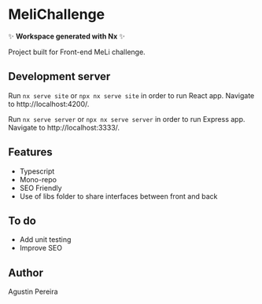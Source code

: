 # MeliChallenge

✨ **Workspace generated with Nx** ✨

Project built for Front-end MeLi challenge.

## 

## Development server

Run `nx serve site` or  `npx nx serve site` in order to run React app. Navigate to http://localhost:4200/.

Run `nx serve server` or  `npx nx serve server` in order to run Express app. Navigate to http://localhost:3333/. 

## Features
- Typescript
- Mono-repo
- SEO Friendly
- Use of libs folder to share interfaces between front and back

## To do
- Add unit testing
- Improve SEO

## Author
Agustin Pereira
